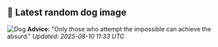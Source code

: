 ## 🐶 Latest random dog image
![Dog](https://images.dog.ceo/breeds/bakharwal-indian/Bakharwal.jpg)
**Advice:** "Only those who attempt the impossible can achieve the absurd."
*Updated: 2025-08-10 11:33 UTC*
